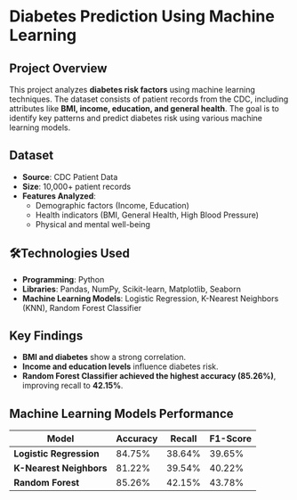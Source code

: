 # Diabetes Prediction Using Machine Learning  

## Project Overview  
This project analyzes **diabetes risk factors** using machine learning techniques. The dataset consists of patient records from the CDC, including attributes like **BMI, income, education, and general health**. The goal is to identify key patterns and predict diabetes risk using various machine learning models.  

## Dataset  
- **Source**: CDC Patient Data  
- **Size**: 10,000+ patient records  
- **Features Analyzed**:  
  - Demographic factors (Income, Education)  
  - Health indicators (BMI, General Health, High Blood Pressure)  
  - Physical and mental well-being  

## 🛠Technologies Used  
- **Programming**: Python  
- **Libraries**: Pandas, NumPy, Scikit-learn, Matplotlib, Seaborn  
- **Machine Learning Models**: Logistic Regression, K-Nearest Neighbors (KNN), Random Forest Classifier  

## Key Findings  
- **BMI and diabetes** show a strong correlation.  
- **Income and education levels** influence diabetes risk.  
- **Random Forest Classifier achieved the highest accuracy (85.26%)**, improving recall to **42.15%**.  

## Machine Learning Models Performance  
| Model                  | Accuracy | Recall  | F1-Score |
|------------------------|----------|---------|----------|
| **Logistic Regression** | 84.75%  | 38.64%  | 39.65%   |
| **K-Nearest Neighbors** | 81.22%  | 39.54%  | 40.22%   |
| **Random Forest**       | 85.26%  | 42.15%  | 43.78%   |
